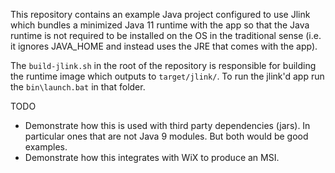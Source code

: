 This repository contains an example Java project configured to use Jlink
which bundles a minimized Java 11 runtime with the app so that the Java runtime
is not required to be installed on the OS in the traditional sense (i.e. it ignores
JAVA_HOME and instead uses the JRE that comes with the app).

The `build-jlink.sh` in the root of the repository is responsible for building
the runtime image which outputs to `target/jlink/`. To run the jlink'd app run
the `bin\launch.bat` in that folder.

TODO

- Demonstrate how this is used with third party dependencies (jars). In particular
ones that are not Java 9 modules. But both would be good examples.
- Demonstrate how this integrates with WiX to produce an MSI.